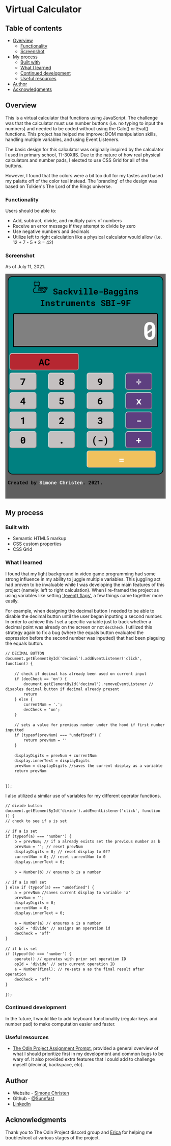 # Virtual Calculator


## Table of contents

- [Overview](#overview)
  - [Functionality](#functionality)
  - [Screenshot](#screenshot)
- [My process](#my-process)
  - [Built with](#built-with)
  - [What I learned](#what-i-learned)
  - [Continued development](#continued-development)
  - [Useful resources](#useful-resources)
- [Author](#author)
- [Acknowledgments](#acknowledgments)



## Overview
This is a virtual calculator that functions using JavaScript. The challenge was that the calculator must use number buttons (i.e. no typing to input the numbers) and needed to be coded without using the Calc() or Eval() functions. This project has helped me improve:  DOM manipulation skills, handling multiple variables, and using Event Listeners.

The basic design for this calculator was originally inspired by the calculator I used in primary school, TI-30XIIS. Due to the nature of how real physical calculators and number pads, I elected to use CSS Grid for all of the buttons. 

However, I found that the colors were a bit too dull for my tastes and based my palatte off of the color teal instead. The 'branding' of the design was based on Tolkien's The Lord of the Rings universe.


### Functionality

Users should be able to:

- Add, subtract, divide, and multiply pairs of numbers
- Receive an error message if they attempt to divide by zero
- Use negative numbers and decimals
- Utilize left to right calculation like a physical calculator would allow (i.e. 12 + 7 - 5 * 3 = 42)

### Screenshot

As of July 11, 2021.

![Screenshot of Virtual Calculator](/images/calculator-preview.png)




## My process

### Built with

- Semantic HTML5 markup
- CSS custom properties
- CSS Grid


### What I learned

I found that my light background in video game programming had some strong influence in my ability to juggle multiple variables. This juggling act had proven to be invaluable while I was developing the main features of this project (namely: left to right calculation). When I re-framed the project as using variables like setting ['(event) flags'](https://askagamedev.tumblr.com/post/646646193546526720/what-are-flags-in-games), a few things came together more easily. 

For example, when designing the decimal button I needed to be able to disable the decimal button until the user began inputting a second number. In order to achieve this I set a specific variable just to track whether a decimal point was already on the screen or not `decCheck`. I utilized this strategy again to fix a bug (where the equals button evaluated the expression before the second number was inputted) that had been plaguing the equals button.

```
// DECIMAL BUTTON
document.getElementById('decimal').addEventListener('click', function() {
    
    // check if decimal has already been used on current input
    if (decCheck == 'on') {
        document.getElementById('decimal').removeEventListener // disables decimal button if decimal already present
        return
    } else {
        currentNum = '.';
        decCheck = 'on';
    }

    // sets a value for previous number under the hood if first number inputted
    if (typeof(prevNum) === "undefined") {
        return prevNum = ''
    }   
    
    displayDigits = prevNum + currentNum
    display.innerText = displayDigits
    prevNum = displayDigits //saves the current display as a variable
    return prevNum

    
});
```
I also utilized a similar use of variables for my different operator functions.

```
// divide button
document.getElementById('divide').addEventListener('click', function () {
// check to see if a is set

// if a is set
if (typeof(a) === 'number') {
    b = prevNum; // if a already exists set the previous number as b
    prevNum = ''; // reset prevNum
    displayDigits = 0; // reset display to 0??
    currentNum = 0; // reset currentNum to 0
    display.innerText = 0;

    b = Number(b) // ensures b is a number 
 
// if a is NOT set
} else if (typeof(a) === "undefined") {
    a = prevNum //saves current display to variable 'a'
    prevNum = '';
    displayDigits = 0;
    currentNum = 0;
    display.innerText = 0;

    a = Number(a) // ensures a is a number
    opId = "divide" // assigns an operation id
    decCheck = 'off'
}

// if b is set
if (typeof(b) === 'number') {
    operate() // operates with prior set operation ID
    opId = 'divide' // sets current operation ID
    a = Number(final); // re-sets a as the final result after operation
    decCheck = 'off'
}

});
```

### Continued development

In the future, I would like to add keyboard functionality (regular keys and number pad) to make computation easier and faster.


### Useful resources

- [The Odin Project Assignment Prompt](https://www.theodinproject.com/paths/foundations/courses/foundations/lessons/calculator), provided a general overview of what I should prioritize first in my development and common bugs to be wary of. It also provided extra features that I could add to challenge myself (decimal, backspace, etc).


## Author

- Website - [Simone Christen](https://sunnfast.github.io/)
- Github - [@Sunnfast](https://www.github.com/Sunnfast)
- [LinkedIn](https://www.linkedin.com/in/simonechristen/)



## Acknowledgments

Thank you to The Odin Project discord group and [Erica](https://github.com/eching11) for helping me troubleshoot at various stages of the project.





